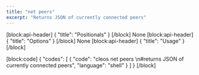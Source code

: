 ```yaml
---
title: "net peers"
excerpt: "Returns JSON of currently connected peers"
---
```

[block:api-header]
{
  "title": "Positionals"
}
[/block]
None
[block:api-header]
{
  "title": "Options"
}
[/block]
None
[block:api-header]
{
  "title": "Usage"
}
[/block]

[block:code]
{
  "codes": [
    {
      "code": "cleos net peers \n#returns JSON of currently connected peers",
      "language": "shell"
    }
  ]
}
[/block]